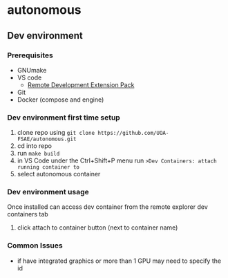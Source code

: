 # autonomous

## Dev environment
### Prerequisites
- GNUmake
- VS code
  - [Remote Development Extension Pack](https://vscode.dev/github/UOA-FSAE/autonomous/blob/c73088e44093aeaae48ef29d6cef836453db4acfcode-remote-extensionpack\extension) 
- Git
- Docker (compose and engine)

### Dev environment first time setup
1. clone repo using ```git clone https://github.com/UOA-FSAE/autonomous.git```
2. cd into repo
3. run ```make build```
4. in VS Code under the Ctrl+Shift+P menu run ```>Dev Containers: attach running container to```
5. select autonomous container

### Dev environment usage
Once installed can access dev container from the remote explorer dev containers tab
1. click attach to container button (next to container name)

### Common Issues
- if have integrated graphics or more than 1 GPU may need to specify the id
